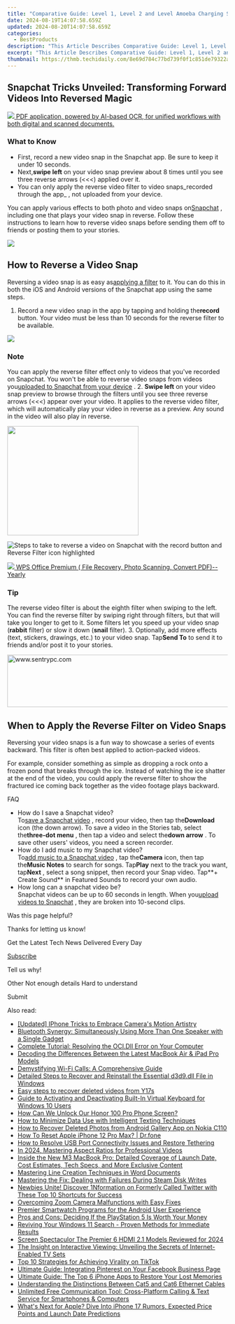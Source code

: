 ```yaml
---
title: "Comparative Guide: Level 1, Level 2 and Level Amoeba Charging Systems Unveiled"
date: 2024-08-19T14:07:58.659Z
updated: 2024-08-20T14:07:58.659Z
categories:
  - BestProducts
description: "This Article Describes Comparative Guide: Level 1, Level 2 and Level Amoeba Charging Systems Unveiled"
excerpt: "This Article Describes Comparative Guide: Level 1, Level 2 and Level Amoeba Charging Systems Unveiled"
thumbnail: https://thmb.techidaily.com/8e69d784c77bd739f0f1c851de79322ac9ec55e884e7ced93bcfd0b725d11a77.jpg
---
```


## Snapchat Tricks Unveiled: Transforming Forward Videos Into Reversed Magic
<!-- affiliate ads begin -->
<a href="https://checkout.abbyy.com/order/checkout.php?PRODS=39254762&QTY=1&AFFILIATE=108875&CART=1"> <img src="https://secure.avangate.com/images/merchant/0e5fb5c76fca16adbee503c9aff393cd/products/11_FR-Badges-NEW-FR-Standard-16-WIN-200.png" border="0"> PDF application, powered by AI-based OCR, for unified workflows with both digital and scanned documents. </a>
<!-- affiliate ads end -->
### What to Know

* First, record a new video snap in the Snapchat app. Be sure to keep it under 10 seconds.
* Next,**swipe left** on your video snap preview about 8 times until you see three reverse arrows (<<<) applied over it.
* You can only apply the reverse video filter to video snaps_recorded through the app_ , not uploaded from your device.

 You can apply various effects to both photo and video snaps on[Snapchat](https://www.lifewire.com/snapchat-trends-3485994) , including one that plays your video snap in reverse. Follow these instructions to learn how to reverse video snaps before sending them off to friends or posting them to your stories.

<!-- affiliate ads begin -->
<a href="https://secure.2checkout.com/order/checkout.php?PRODS=37100474&QTY=1&AFFILIATE=108875&CART=1"><img src="https://awario.com/images/pages/index/img-platform-ui-1280@1x.avif" border="0"></a>
<!-- affiliate ads end -->
## How to Reverse a Video Snap

 Reversing a video snap is as easy as[applying a filter](https://www.lifewire.com/apply-snapchat-filters-4157939) to it. You can do this in both the iOS and Android versions of the Snapchat app using the same steps.

1. Record a new video snap in the app by tapping and holding the**record** button. Your video must be less than 10 seconds for the reverse filter to be available.  

<!-- affiliate ads begin -->
<a href="https://secure.2checkout.com/order/checkout.php?PRODS=4620778&QTY=1&AFFILIATE=108875&CART=1"><img src="https://secure.avangate.com/images/merchant/07dd4d5a72f5740ef0f035f201951476/300__250banner.jpg" border="0"></a>
<!-- affiliate ads end -->
### Note  

 You can apply the reverse filter effect only to videos that you've recorded on Snapchat. You won't be able to reverse video snaps from videos you[uploaded to Snapchat from your device](https://www.lifewire.com/upload-saved-photos-or-videos-to-snapchat-4103878) .
2. **Swipe left** on your video snap preview to browse through the filters until you see three reverse arrows (<<<) appear over your video. It applies to the reverse video filter, which will automatically play your video in reverse as a preview. Any sound in the video will also play in reverse.  
<!-- affiliate ads begin -->
<a href="https://bluettius.sjv.io/c/5597632/2027209/17108" target="_top" id="2027209"><img src="//a.impactradius-go.com/display-ad/17108-2027209" border="0" alt="" width="300" height="250"/></a><img height="0" width="0" src="https://imp.pxf.io/i/5597632/2027209/17108" style="position:absolute;visibility:hidden;" border="0" />
<!-- affiliate ads end -->
![Steps to take to reverse a video on Snapchat with the record button and Reverse Filter icon highlighted](https://www.lifewire.com/thmb/fC-N-GZHtzhS6HfpjU3plsvT7c4=/1500x0/filters:no_upscale():max_bytes(150000):strip_icc():format(webp)/123Reversesnapchat-21fd401ccb4347e3ab99f6189284d3a6.jpg)  

<!-- affiliate ads begin -->
<a href="https://secure.2checkout.com/order/checkout.php?PRODS=38729081&QTY=1&AFFILIATE=108875&CART=1"><img src="https://website-prod.cache.wpscdn.com/img/wps-office-pdf-editor-1x.890dbda.png" border="0">
WPS Office Premium ( File Recovery, Photo Scanning, Convert PDF)--Yearly</a>
<!-- affiliate ads end -->
### Tip  

 The reverse video filter is about the eighth filter when swiping to the left. You can find the reverse filter by swiping right through filters, but that will take you longer to get to it. Some filters let you speed up your video snap (**rabbit** filter) or slow it down (**snail** filter).
3. Optionally, add more effects (text, stickers, drawings, etc.) to your video snap. Tap**Send To** to send it to friends and/or post it to your stories.

<!-- affiliate ads begin -->
<a href="https://sentrypc.7eer.net/c/5597632/398457/3022" target="_top" id="398457"><img src="//a.impactradius-go.com/display-ad/3022-398457" border="0" alt="www.sentrypc.com" width="980" height="120"/></a><img height="0" width="0" src="https://sentrypc.7eer.net/i/5597632/398457/3022" style="position:absolute;visibility:hidden;" border="0" />
<!-- affiliate ads end -->
## When to Apply the Reverse Filter on Video Snaps

 Reversing your video snaps is a fun way to showcase a series of events backward. This filter is often best applied to action-packed videos.

 For example, consider something as simple as dropping a rock onto a frozen pond that breaks through the ice. Instead of watching the ice shatter at the end of the video, you could apply the reverse filter to show the fractured ice coming back together as the video footage plays backward.

 FAQ

* How do I save a Snapchat video?  
 To[save a Snapchat video](https://www.lifewire.com/how-to-save-snapchat-videos-3485995) , record your video, then tap the**Download** icon (the down arrow). To save a video in the Stories tab, select the**three-dot menu** , then tap a video and select the**down arrow** . To save other users' videos, you need a screen recorder.
* How do I add music to my Snapchat video?  
 To[add music to a Snapchat video](https://www.lifewire.com/add-music-to-your-snaps-5086045) , tap the**Camera** icon, then tap the**Music Notes** to search for songs. Tap**Play** next to the track you want, tap**Next** , select a song snippet, then record your Snap video. Tap**\+ Create Sound** in Featured Sounds to record your own audio.
* How long can a snapchat video be?  
 Snapchat videos can be up to 60 seconds in length. When you[upload videos to Snapchat](https://www.lifewire.com/upload-saved-photos-or-videos-to-snapchat-4103878) , they are broken into 10-second clips.

Was this page helpful?

Thanks for letting us know!

 Get the Latest Tech News Delivered Every Day

[Subscribe](https://www.lifewire.com/#)

Tell us why!

 Other  Not enough details  Hard to understand

 Submit

<ins class="adsbygoogle"
     style="display:block"
     data-ad-format="autorelaxed"
     data-ad-client="ca-pub-7571918770474297"
     data-ad-slot="1223367746"></ins>



<ins class="adsbygoogle"
     style="display:block"
     data-ad-client="ca-pub-7571918770474297"
     data-ad-slot="8358498916"
     data-ad-format="auto"
     data-full-width-responsive="true"></ins>

<span class="atpl-alsoreadstyle">Also read:</span>
<div><ul>
<li><a href="https://extra-skills.techidaily.com/updated-iphone-tricks-to-embrace-cameras-motion-artistry/"><u>[Updated] IPhone Tricks to Embrace Camera's Motion Artistry</u></a></li>
<li><a href="https://tech-recovery.techidaily.com/bluetooth-synergy-simultaneously-using-more-than-one-speaker-with-a-single-gadget/"><u>Bluetooth Synergy: Simultaneously Using More Than One Speaker with a Single Gadget</u></a></li>
<li><a href="https://tech-recovery.techidaily.com/complete-tutorial-resolving-the-ocidll-error-on-your-computer/"><u>Complete Tutorial: Resolving the OCI.Dll Error on Your Computer</u></a></li>
<li><a href="https://tech-recovery.techidaily.com/decoding-the-differences-between-the-latest-macbook-air-and-ipad-pro-models/"><u>Decoding the Differences Between the Latest MacBook Air & iPad Pro Models</u></a></li>
<li><a href="https://tech-recovery.techidaily.com/demystifying-wi-fi-calls-a-comprehensive-guide/"><u>Demystifying Wi-Fi Calls: A Comprehensive Guide</u></a></li>
<li><a href="https://tech-recovery.techidaily.com/detailed-steps-to-recover-and-reinstall-the-essential-d3d9dll-file-in-windows/"><u>Detailed Steps to Recover and Reinstall the Essential d3d9.dll File in Windows</u></a></li>
<li><a href="https://phone-solutions.techidaily.com/easy-steps-to-recover-deleted-videos-from-y17s-by-fonelab-android-recover-video/"><u>Easy steps to recover deleted videos from Y17s</u></a></li>
<li><a href="https://tech-recovery.techidaily.com/guide-to-activating-and-deactivating-built-in-virtual-keyboard-for-windows-10-users/"><u>Guide to Activating and Deactivating Built-In Virtual Keyboard for Windows 10 Users</u></a></li>
<li><a href="https://unlock-android.techidaily.com/how-can-we-unlock-our-honor-100-pro-phone-screen-by-drfone-android/"><u>How Can We Unlock Our Honor 100 Pro Phone Screen?</u></a></li>
<li><a href="https://tech-recovery.techidaily.com/how-to-minimize-data-use-with-intelligent-texting-techniques/"><u>How to Minimize Data Use with Intelligent Texting Techniques</u></a></li>
<li><a href="https://blog-min.techidaily.com/how-to-recover-deleted-photos-from-android-gallery-app-on-nokia-c110-by-stellar-photo-recovery-android-mobile-photo-recover/"><u>How to Recover Deleted Photos from Android Gallery App on Nokia C110</u></a></li>
<li><a href="https://techidaily.com/how-to-reset-apple-iphone-12-pro-max-drfone-by-drfone-ios-system-repair-ios-system-repair/"><u>How To Reset Apple iPhone 12 Pro Max? | Dr.fone</u></a></li>
<li><a href="https://tech-recovery.techidaily.com/how-to-resolve-usb-port-connectivity-issues-and-restore-tethering/"><u>How to Resolve USB Port Connectivity Issues and Restore Tethering</u></a></li>
<li><a href="https://some-approaches.techidaily.com/in-2024-mastering-aspect-ratios-for-professional-videos/"><u>In 2024, Mastering Aspect Ratios for Professional Videos</u></a></li>
<li><a href="https://tech-recovery.techidaily.com/1722853604705-inside-the-new-m3-macbook-pro-detailed-coverage-of-launch-date-cost-estimates-tech-specs-and-more-exclusive-content/"><u>Inside the New M3 MacBook Pro: Detailed Coverage of Launch Date, Cost Estimates, Tech Specs, and More Exclusive Content</u></a></li>
<li><a href="https://tech-recovery.techidaily.com/mastering-line-creation-techniques-in-word-documents/"><u>Mastering Line Creation Techniques in Word Documents</u></a></li>
<li><a href="https://tech-recovery.techidaily.com/mastering-the-fix-dealing-with-failures-during-steam-disk-writes/"><u>Mastering the Fix: Dealing with Failures During Steam Disk Writes</u></a></li>
<li><a href="https://tech-recovery.techidaily.com/newbies-unite-discover-1nformation-on-formerly-called-twitter-with-these-top-10-shortcuts-for-success/"><u>Newbies Unite! Discover 1Nformation on Formerly Called Twitter with These Top 10 Shortcuts for Success</u></a></li>
<li><a href="https://tech-recovery.techidaily.com/overcoming-zoom-camera-malfunctions-with-easy-fixes/"><u>Overcoming Zoom Camera Malfunctions with Easy Fixes</u></a></li>
<li><a href="https://tech-renaissance.techidaily.com/premier-smartwatch-programs-for-the-android-user-experience/"><u>Premier Smartwatch Programs for the Android User Experience</u></a></li>
<li><a href="https://tech-recovery.techidaily.com/pros-and-cons-deciding-if-the-playstation-5-is-worth-your-money/"><u>Pros and Cons: Deciding If the PlayStation 5 Is Worth Your Money</u></a></li>
<li><a href="https://tech-recovery.techidaily.com/reviving-your-windows-11-search-proven-methods-for-immediate-results/"><u>Reviving Your Windows 11 Search - Proven Methods for Immediate Results</u></a></li>
<li><a href="https://extra-support.techidaily.com/screen-spectaculor-the-premier-6-hdmi-21-models-reviewed-for-2024/"><u>Screen Spectaculor  The Premier 6 HDMI 2.1 Models Reviewed for 2024</u></a></li>
<li><a href="https://tech-recovery.techidaily.com/the-insight-on-interactive-viewing-unveiling-the-secrets-of-internet-enabled-tv-sets/"><u>The Insight on Interactive Viewing: Unveiling the Secrets of Internet-Enabled TV Sets</u></a></li>
<li><a href="https://tech-recovery.techidaily.com/top-10-strategies-for-achieving-virality-on-tiktok/"><u>Top 10 Strategies for Achieving Virality on TikTok</u></a></li>
<li><a href="https://tech-recovery.techidaily.com/ultimate-guide-integrating-pinterest-on-your-facebook-business-page/"><u>Ultimate Guide: Integrating Pinterest on Your Facebook Business Page</u></a></li>
<li><a href="https://app-tips.techidaily.com/ultimate-guide-the-top-6-iphone-apps-to-restore-your-lost-memories/"><u>Ultimate Guide: The Top 6 iPhone Apps to Restore Your Lost Memories</u></a></li>
<li><a href="https://tech-recovery.techidaily.com/understanding-the-distinctions-between-cat5-and-cat6-ethernet-cables/"><u>Understanding the Distinctions Between Cat5 and Cat6 Ethernet Cables</u></a></li>
<li><a href="https://app-tips.techidaily.com/unlimited-free-communication-tool-cross-platform-calling-and-text-service-for-smartphones-and-computers/"><u>Unlimited Free Communication Tool: Cross-Platform Calling & Text Service for Smartphones & Computers</u></a></li>
<li><a href="https://tech-recovery.techidaily.com/whats-next-for-apple-dive-into-iphone-17-rumors-expected-price-points-and-launch-date-predictions/"><u>What's Next for Apple? Dive Into iPhone 17 Rumors, Expected Price Points and Launch Date Predictions</u></a></li>
</ul></div>
